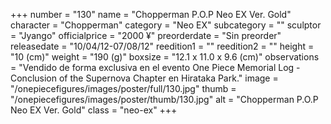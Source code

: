 +++
number = "130"
name = "Chopperman P.O.P Neo EX Ver. Gold"
character = "Chopperman"
category = "Neo EX"
subcategory = ""
sculptor = "Jyango"
officialprice = "2000 ¥"
preorderdate = "Sin preorder"
releasedate = "10/04/12-07/08/12"
reedition1 = ""
reedition2 = ""
height = "10 (cm)"
weight = "190 (g)"
boxsize = "12.1 x 11.0 x 9.6 (cm)"
observations = "Vendido de forma exclusiva en el evento One Piece Memorial Log - Conclusion of the Supernova Chapter en Hirataka Park."
image = "/onepiecefigures/images/poster/full/130.jpg"
thumb = "/onepiecefigures/images/poster/thumb/130.jpg"
alt = "Chopperman P.O.P Neo EX Ver. Gold"
class = "neo-ex"
+++
